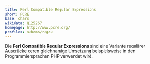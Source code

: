 ```yaml
---
title: Perl Compatible Regular Expressions
short: PCRE
base: chars
wikidata: Q125267
homepage: http://www.pcre.org/
profiles: schema/regex
---
```


Die **Perl Compatible Regular Expressions** sind eine Variante [regulärer
Ausdrücke](../regex) deren gleichnamige Umsetzung beispielsweise in den
Programmiersprachen PHP verwendet wird.

